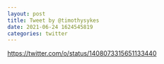 ```yaml
--- 
layout: post 
title: Tweet by @timothysykes 
date: 2021-06-24 1624545819 
categories: twitter 
--- 
```

https://twitter.com/o/status/1408073315651133440